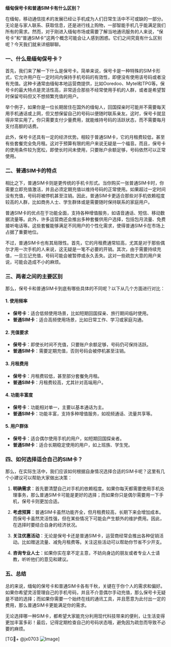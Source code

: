 **缅甸保号卡和普通SIM卡有什么区别？**

在缅甸，移动通信技术的发展已经让手机成为人们日常生活中不可或缺的一部分。无论是与家人联系、获取信息，还是进行线上购物，一部智能手机几乎能满足我们所有的需求。然而，对于刚进入缅甸市场或需要了解当地通讯服务的人来说，“保号卡”和“普通SIM卡”这两个概念可能会让人感到困惑。它们之间究竟有什么区别呢？今天我们就来详细聊聊。

### 一、什么是缅甸保号卡？

首先，我们来了解一下什么是保号卡。简单来说，保号卡是一种特殊的SIM卡形式，它允许用户在一定时间内保持手机号码的有效性，即便没有使用该号码或者没有充值。这种卡通常由缅甸本地运营商提供，比如Ooredoo、Mytel和TPG等。保号卡的最大特点是灵活性高，非常适合那些不经常使用手机的人群，或者是希望暂时保留号码但又不想频繁充值的用户。

举个例子，如果你是一位长期居住在国外的缅甸人，回国探亲时可能并不需要每天用手机通话或上网，但又想保留自己的号码以便随时联系亲友。这时，保号卡就显得非常实用了。你只需要支付少量费用，就能维持号码的活跃状态，而不需要每月支付高额的话费。

此外，保号卡还具有一定的经济优势。相较于普通SIM卡，它的月租费较低，甚至有些套餐完全免月租。这对于预算有限的用户来说无疑是一个福音。而且，保号卡的使用条件较为宽松，即使长时间未使用，只要账户余额足够，号码依然可以正常使用。

### 二、普通SIM卡的特点

相比之下，普通SIM卡则是更传统的手机卡形式。当你购买一张普通SIM卡时，你需要立即充值激活，并且必须定期充值以维持号码的正常使用。如果超过一定时间没有充值，号码将被停机甚至注销。因此，普通SIM卡更适合那些对手机依赖程度较高的人群，比如商务人士、学生群体或是需要随时保持联系的家庭用户。

普通SIM卡的优点在于功能全面，支持各种增值服务，如语音通话、短信、移动数据流量等。此外，许多运营商还会推出多种套餐供用户选择，包括包月流量、免费接听电话等。这些套餐能够满足不同用户的个性化需求，使得普通SIM卡在市场上占据了重要地位。

不过，普通SIM卡也有其局限性。首先，它的月租费通常较高，尤其是对于那些偶尔才用一次手机的人来说，这无疑是一笔不必要的开销。其次，由于需要持续充值，一旦忘记充值，号码可能会被暂停或永久丢失。这对一些疏忽大意的用户来说，可能会造成不小的麻烦。

### 三、两者之间的主要区别

那么，保号卡和普通SIM卡到底有哪些具体的不同呢？以下从几个方面进行对比：

#### 1. 使用频率
- **保号卡**：适合低频使用场景，比如短期回国探亲、旅行期间临时使用。
- **普通SIM卡**：适合高频使用场景，比如日常工作、学习或家庭沟通。

#### 2. 充值要求
- **保号卡**：即使长时间不充值，只要账户余额足够，号码仍可保持活跃。
- **普通SIM卡**：需要定期充值，否则号码会被停机甚至注销。

#### 3. 月租费用
- **保号卡**：月租费较低，甚至部分套餐免月租。
- **普通SIM卡**：月租费较高，尤其针对高端用户。

#### 4. 功能丰富度
- **保号卡**：功能相对单一，主要以基本通话为主。
- **普通SIM卡**：功能丰富，支持多种增值服务，如视频通话、流量共享等。

#### 5. 用户群体
- **保号卡**：适合偶尔使用手机的用户，如短期回国探亲者。
- **普通SIM卡**：适合长期稳定使用的用户，如上班族、学生党。

### 四、如何选择适合自己的SIM卡？

那么，在实际生活中，我们应该如何根据自身情况选择合适的SIM卡呢？这里有几个小建议可以帮助大家做出决策：

1. **明确需求**：首先要清楚自己对手机的依赖程度。如果你每天都需要使用手机处理事务，那么普通SIM卡可能是更好的选择；而如果你只是偶尔需要用一下手机，保号卡则更加合适。

2. **考虑预算**：普通SIM卡虽然功能齐全，但月租费较高，长期下来会增加成本。而保号卡虽然灵活性强，但在某些情况下可能会产生额外的维护费用。因此，在选择时要结合自身的经济状况。

3. **关注优惠活动**：无论是保号卡还是普通SIM卡，运营商经常会推出各种促销活动。比如赠送流量、减免月租费等。关注这些活动可以帮助你节省不少开支。

4. **咨询专业人士**：如果你实在拿不定主意，不妨向身边的朋友或者专业人士请教，听听他们的意见和建议。

### 五、总结

总的来说，缅甸的保号卡和普通SIM卡各有千秋，关键在于你个人的需求和偏好。如果你希望灵活管理自己的手机号码，并且不介意偶尔手动充值，那么保号卡无疑是不错的选择；而如果你需要一个始终在线的通讯工具，并且愿意为此付出一定的费用，那么普通SIM卡更能满足你的需求。

无论选择哪一种SIM卡，都希望大家能充分利用现代科技带来的便利，让生活变得更加丰富多彩！最后，记得定期检查自己的号码状态哦，避免因为疏忽而导致不必要的麻烦。

[TG💪+ @jx0703 ![Image](https://github.com/user-attachments/assets/dbca1d08-cadb-493c-b0ec-ad6f7a83f270)]